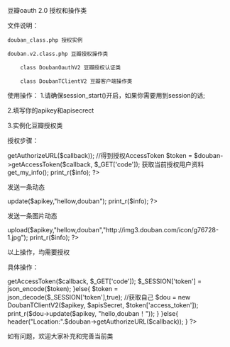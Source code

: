 豆瓣oauth 2.0 授权和操作类

文件说明：

	douban_class.php 授权实例
	
	douban.v2.class.php 豆瓣授权操作类
	
		class DoubanOauthV2 豆瓣授权认证类
		
		class DoubanTClientV2 豆瓣客户端操作类
		

使用操作：
1.请确保session_start()开启，如果你需要用到session的话;

2.填写你的apikey和apisecrect

3.实例化豆瓣授权类


授权步骤：

<?php
	$douban = new DoubanOauthV2($apikey, $apisSecret);
	
	//跳转到授权地址
	
	header("Location:".$douban->getAuthorizeURL($callback));
	
	//得到授权AccessToken
	
	$token = $douban->getAccessToken($callback, $_GET['code']);
	

获取当前授权用户资料

<?php
	$dou = new DoubanTClientV2($apikey, $apisSecret, $token['access_token']);
	
	$info = $dou->get_my_info();
	
	print_r($info);
	
?>
发送一条动态

<?php
	$dou = new DoubanTClientV2($apikey, $apisSecret, $token['access_token']);
	
	$info = $dou->update($apikey,"hellow,douban");
	
	print_r($info);
	
?>
发送一条图片动态

<?php
	$dou = new DoubanTClientV2($apikey, $apisSecret, $token['access_token']);
	
	$info = $dou->upload($apikey,"hellow,douban","http://img3.douban.com/icon/g76728-1.jpg");
	
	print_r($info);
	
?>
以上操作，均需要授权


具体操作：
<?php

session_start();

header("Content-type:text/html;charset=utf-8");

require_once("douban.v2.class.php");

$apikey = ""; //你的豆瓣API KEY

$apisSecret = ""; //你的豆瓣 API KEY_SECRET

$callback = "http://127.0.0.1:8085/douban_class.php"; //你的豆瓣回调地址

$douban = new DoubanOauthV2($apikey, $apisSecret);

if($_GET['code']){

	if(!$_SESSION['token']){
	
		$token = $douban->getAccessToken($callback, $_GET['code']);
		
		$_SESSION['token'] = json_encode($token);
		
	}else{
	
		$token = json_decode($_SESSION['token'],true);
		
		//获取自己
		
		$dou = new DoubanTClientV2($apikey, $apisSecret, $token['access_token']);
		
		print_r($dou->update($apikey, "hello,douban！"));
		
	} 
	
}else{

	header("Location:".$douban->getAuthorizeURL($callback));
	
}

?>

如有问题，欢迎大家补充和完善当前类
